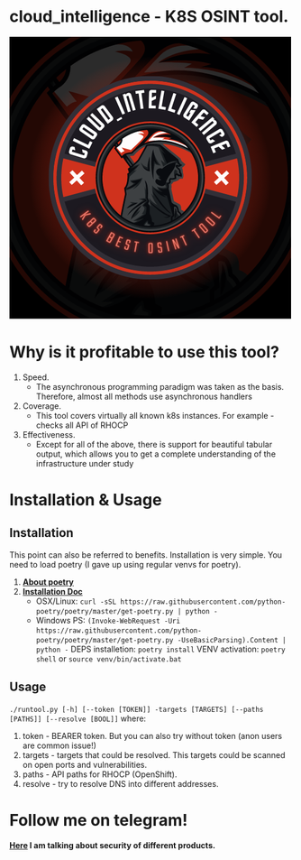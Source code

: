 # cloud_intelligence - K8S OSINT tool.
![logo](https://github.com/rive-n/cloud_intelligence/blob/master/cloud_intelligence.png)

# Why is it profitable to use this tool?
1. Speed.
    * The asynchronous programming paradigm was taken as the basis. Therefore, almost all methods use asynchronous handlers
2. Coverage.
    * This tool covers virtually all known k8s instances. For example - checks all API of RHOCP
3. Effectiveness.
    * Except for all of the above, there is support for beautiful tabular output, which allows you to get a complete understanding of the infrastructure under study 

# Installation & Usage
## Installation

This point can also be referred to benefits. Installation is very simple. You need to load poetry (I gave up using regular venvs for poetry).
1. [**About poetry**](https://python-poetry.org/)
2. [**Installation Doc**](https://python-poetry.org/docs/)
    * OSX/Linux: `curl -sSL https://raw.githubusercontent.com/python-poetry/poetry/master/get-poetry.py | python -`
    * Windows PS: `(Invoke-WebRequest -Uri https://raw.githubusercontent.com/python-poetry/poetry/master/get-poetry.py -UseBasicParsing).Content | python -`
DEPS installetion: `poetry install`
VENV activation: `poetry shell` or `source venv/bin/activate.bat`

## Usage

`./runtool.py [-h] [--token [TOKEN]] -targets [TARGETS] [--paths [PATHS]] [--resolve [BOOL]]` where:
1. token - BEARER token. But you can also try without token (anon users are common issue!)
2. targets - targets that could be resolved. This targets could be scanned on open ports and vulnerabilities.
3. paths - API paths for RHOCP (OpenShift).
4. resolve - try to resolve DNS into different addresses.

# Follow me on telegram!
**[Here](https://t.me/r1v3ns_life) I am talking about security of different products.**
